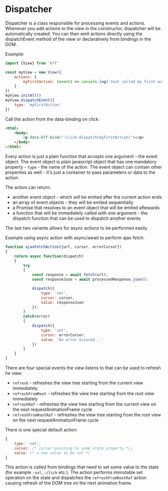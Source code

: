 
# Dispatcher

Dispatcher is a class responsible for processing events and actions. Whenever you add actions to the view in the constructor, dispatcher will be automatically created. You can then emit actions directly using the dispatchEvent method of the view or declaratively from bindings in the DOM.

Example:

```js
import {View} from 'kff'

const myView = new View({
    actions: {
        myFirstAction: (event) => console.log('Just called my first action!')
    }
})
myView.initAll()
myView.dispatchEvent({
    type: 'myFirstAction'
})
```

Call the action from the data-binding on click:

```html
<html>
    <body>
        <p data-kff-bind=":click:dispatch(myFirstAction)"></p>
    </body>
</html>
```

Every action is just a plain function that accepts one argument - the event object. The event object is plain javascript object that has one mandatory property - `type` - the name of the action. The event object can contain other properties as well - it's just a container to pass parameters or data to the action.

The action can return:

* another event object - which will be emited after the current action ends
* an array of event objects - they will be emited sequentially
* a Promise that resolves to an event object that will be emited aftewards
* a function that will be immediately called with one argument - the dispatch function that can be used to dispatch another events

The last two variants allows for async actions to be performed easily.

Example using async action with async/await to perform ajax fetch:

```js
function ajaxFetchAction({url, cursor, errorCursor})
{
    return async function(dispatch)
    {
        try
        {
            const response = await fetch(url);
            const responseJson = await processedResponse.json();

            dispatch({
                type: 'set',
                cursor: cursor,
                value: responseJson
            });
        }
        catch(error)
        {
            dispatch({
                type: 'set',
                cursor: errorCursor,
                value: 'An error occured...'
            })
        }
    }
}
```

There are four special events the view listens to that can be used to refresh he view:

* `refresh` - refreshes the view tree starting from the current view immediately
* `refreshFromRoot` - refreshes the view tree starting from the root view immediately
* `refreshRaf` - refreshes the view tree starting from the current view on the next requestAnimationFrame cycle
* `refreshFromRootRaf` - refreshes the view tree starting from the root view on the next requestAnimationFrame cycle

There is one special default action:

```js
{
    type: 'set',
    cursor: /* cursor pointing to some state property */,
    value: /* a new value to be set */
}
```

This action is called from bindings that need to set some value to the state (for example `:val`, `:click` etc.). The action performs immutable set operation on the state and dispatches the `refreshFromRootRaf` action causing refresh of the DOM tree on the next animation frame.

